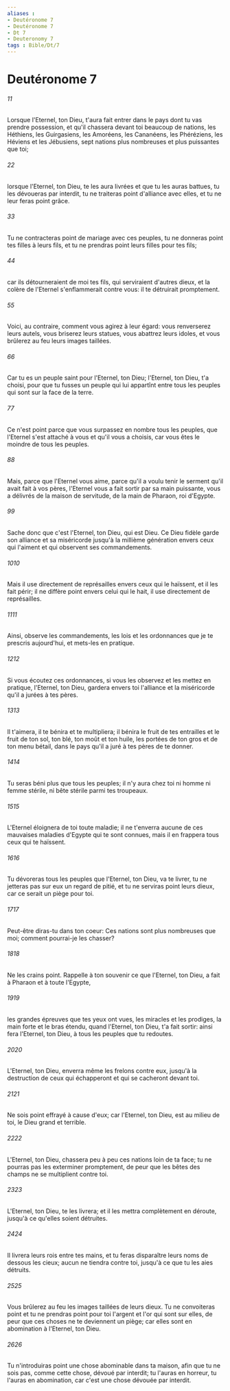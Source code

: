 ```yaml
---
aliases : 
- Deutéronome 7
- Deutéronome 7
- Dt 7
- Deuteronomy 7
tags : Bible/Dt/7
---
```


# Deutéronome 7

###### 11
Lorsque l'Eternel, ton Dieu, t'aura fait entrer dans le pays dont tu vas prendre possession, et qu'il chassera devant toi beaucoup de nations, les Héthiens, les Guirgasiens, les Amoréens, les Cananéens, les Phéréziens, les Héviens et les Jébusiens, sept nations plus nombreuses et plus puissantes que toi;
###### 22
lorsque l'Eternel, ton Dieu, te les aura livrées et que tu les auras battues, tu les dévoueras par interdit, tu ne traiteras point d'alliance avec elles, et tu ne leur feras point grâce.
###### 33
Tu ne contracteras point de mariage avec ces peuples, tu ne donneras point tes filles à leurs fils, et tu ne prendras point leurs filles pour tes fils;
###### 44
car ils détourneraient de moi tes fils, qui serviraient d'autres dieux, et la colère de l'Eternel s'enflammerait contre vous: il te détruirait promptement.
###### 55
Voici, au contraire, comment vous agirez à leur égard: vous renverserez leurs autels, vous briserez leurs statues, vous abattrez leurs idoles, et vous brûlerez au feu leurs images taillées.
###### 66
Car tu es un peuple saint pour l'Eternel, ton Dieu; l'Eternel, ton Dieu, t'a choisi, pour que tu fusses un peuple qui lui appartînt entre tous les peuples qui sont sur la face de la terre.
###### 77
Ce n'est point parce que vous surpassez en nombre tous les peuples, que l'Eternel s'est attaché à vous et qu'il vous a choisis, car vous êtes le moindre de tous les peuples.
###### 88
Mais, parce que l'Eternel vous aime, parce qu'il a voulu tenir le serment qu'il avait fait à vos pères, l'Eternel vous a fait sortir par sa main puissante, vous a délivrés de la maison de servitude, de la main de Pharaon, roi d'Egypte.
###### 99
Sache donc que c'est l'Eternel, ton Dieu, qui est Dieu. Ce Dieu fidèle garde son alliance et sa miséricorde jusqu'à la millième génération envers ceux qui l'aiment et qui observent ses commandements.
###### 1010
Mais il use directement de représailles envers ceux qui le haïssent, et il les fait périr; il ne diffère point envers celui qui le hait, il use directement de représailles.
###### 1111
Ainsi, observe les commandements, les lois et les ordonnances que je te prescris aujourd'hui, et mets-les en pratique.
###### 1212
Si vous écoutez ces ordonnances, si vous les observez et les mettez en pratique, l'Eternel, ton Dieu, gardera envers toi l'alliance et la miséricorde qu'il a jurées à tes pères.
###### 1313
Il t'aimera, il te bénira et te multipliera; il bénira le fruit de tes entrailles et le fruit de ton sol, ton blé, ton moût et ton huile, les portées de ton gros et de ton menu bétail, dans le pays qu'il a juré à tes pères de te donner.
###### 1414
Tu seras béni plus que tous les peuples; il n'y aura chez toi ni homme ni femme stérile, ni bête stérile parmi tes troupeaux.
###### 1515
L'Eternel éloignera de toi toute maladie; il ne t'enverra aucune de ces mauvaises maladies d'Egypte qui te sont connues, mais il en frappera tous ceux qui te haïssent.
###### 1616
Tu dévoreras tous les peuples que l'Eternel, ton Dieu, va te livrer, tu ne jetteras pas sur eux un regard de pitié, et tu ne serviras point leurs dieux, car ce serait un piège pour toi.
###### 1717
Peut-être diras-tu dans ton coeur: Ces nations sont plus nombreuses que moi; comment pourrai-je les chasser?
###### 1818
Ne les crains point. Rappelle à ton souvenir ce que l'Eternel, ton Dieu, a fait à Pharaon et à toute l'Egypte,
###### 1919
les grandes épreuves que tes yeux ont vues, les miracles et les prodiges, la main forte et le bras étendu, quand l'Eternel, ton Dieu, t'a fait sortir: ainsi fera l'Eternel, ton Dieu, à tous les peuples que tu redoutes.
###### 2020
L'Eternel, ton Dieu, enverra même les frelons contre eux, jusqu'à la destruction de ceux qui échapperont et qui se cacheront devant toi.
###### 2121
Ne sois point effrayé à cause d'eux; car l'Eternel, ton Dieu, est au milieu de toi, le Dieu grand et terrible.
###### 2222
L'Eternel, ton Dieu, chassera peu à peu ces nations loin de ta face; tu ne pourras pas les exterminer promptement, de peur que les bêtes des champs ne se multiplient contre toi.
###### 2323
L'Eternel, ton Dieu, te les livrera; et il les mettra complètement en déroute, jusqu'à ce qu'elles soient détruites.
###### 2424
Il livrera leurs rois entre tes mains, et tu feras disparaître leurs noms de dessous les cieux; aucun ne tiendra contre toi, jusqu'à ce que tu les aies détruits.
###### 2525
Vous brûlerez au feu les images taillées de leurs dieux. Tu ne convoiteras point et tu ne prendras point pour toi l'argent et l'or qui sont sur elles, de peur que ces choses ne te deviennent un piège; car elles sont en abomination à l'Eternel, ton Dieu.
###### 2626
Tu n'introduiras point une chose abominable dans ta maison, afin que tu ne sois pas, comme cette chose, dévoué par interdit; tu l'auras en horreur, tu l'auras en abomination, car c'est une chose dévouée par interdit.
